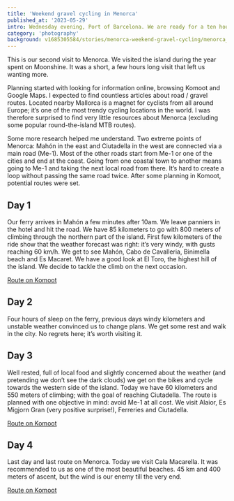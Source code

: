 ```yaml
---
title: 'Weekend gravel cycling in Menorca'
published_at: '2023-05-29'
intro: Wednesday evening, Port of Barcelona. We are ready for a ten hour long ferry ride. After locking the bicycles, we try to make ourselves comfortable in the seats and get some sleep. We have four days in Menorca ahead of us. According to the forecast they will be very windy, cloudy and rainy.
category: 'photography'
background: v1685305584/stories/menorca-weekend-gravel-cycling/menorca_23_drwev6.jpg
---
```


This is our second visit to Menorca. We visited the island during the year spent on Moonshine. It was a short, a few hours long visit that left us wanting more.

Planning started with looking for information online, browsing Komoot and Google Maps. I expected to find countless articles about road / gravel routes. Located nearby Mallorca is a magnet for cyclists from all around Europe; it’s one of the most trendy cycling locations in the world. I was therefore surprised to find very little resources about Menorca (excluding some popular round-the-island MTB routes). 

Some more research helped me understand. Two extreme points of Menorca: Mahón in the east and Ciutadella in the west are connected via a main road (Me-1). Most of the other roads start from Me-1 or one of the cities and end at the coast. Going from one coastal town to another means going to Me-1 and taking the next local road from there. It’s hard to create a loop without passing the same road twice. After some planning in Komoot, potential routes were set. 

## Day 1

Our ferry arrives in Mahón a few minutes after 10am. We leave panniers in the hotel and hit the road. We have 85 kilometers to go with 800 meters of climbing through the northern part of the island. First few kilometers of the ride show that the weather forecast was right: it’s very windy, with gusts reaching 60 km/h. We get to see Mahón, Cabo de Cavalleria, Binimella beach and Es Macaret. We have a good look at El Toro, the highest hill of the island. We decide to tackle the climb on the next occasion. 

[Route on Komoot](https://www.komoot.com/tour/1123910116?share_token=a2n8RQQtJrVAmEAoDtphDhVwlcmaIgWIT0WhP25fGGClbXlwt8&ref=wtd)

<photo-lazy src="https://res.cloudinary.com/lukaszrados/image/upload/v1685305582/stories/menorca-weekend-gravel-cycling/menorca_1_dmy9wa.jpg" padding-bottom="66.666"></photo-lazy>

<two-columns>
    <photo-lazy src="https://res.cloudinary.com/lukaszrados/image/upload/v1685305582/stories/menorca-weekend-gravel-cycling/menorca_2_dhfosg.jpg" padding-bottom="150"></photo-lazy>
    <photo-lazy src="https://res.cloudinary.com/lukaszrados/image/upload/v1685305582/stories/menorca-weekend-gravel-cycling/menorca_3_cr1hh6.jpg" padding-bottom="150"></photo-lazy>
</two-columns>

<photo-lazy src="https://res.cloudinary.com/lukaszrados/image/upload/v1685305582/stories/menorca-weekend-gravel-cycling/menorca_6_kcnvva.jpg" padding-bottom="66.666"></photo-lazy>

<two-columns>
    <photo-lazy src="https://res.cloudinary.com/lukaszrados/image/upload/v1685305582/stories/menorca-weekend-gravel-cycling/menorca_4_bop4tq.jpg" padding-bottom="150"></photo-lazy>
    <photo-lazy src="https://res.cloudinary.com/lukaszrados/image/upload/v1685305582/stories/menorca-weekend-gravel-cycling/menorca_5_vyjcrn.jpg" padding-bottom="150"></photo-lazy>
</two-columns>

<two-columns>
    <photo-lazy src="https://res.cloudinary.com/lukaszrados/image/upload/v1685305582/stories/menorca-weekend-gravel-cycling/menorca_7_tuwdxl.jpg" padding-bottom="66.666"></photo-lazy>
    <photo-lazy src="https://res.cloudinary.com/lukaszrados/image/upload/v1685305582/stories/menorca-weekend-gravel-cycling/menorca_8_mxy1kh.jpg" padding-bottom="66.666"></photo-lazy>
</two-columns>

<photo-lazy src="https://res.cloudinary.com/lukaszrados/image/upload/v1685305583/stories/menorca-weekend-gravel-cycling/menorca_10_uwpd59.jpg" padding-bottom="66.666"></photo-lazy>

<photo-lazy src="https://res.cloudinary.com/lukaszrados/image/upload/v1685305583/stories/menorca-weekend-gravel-cycling/menorca_11_awdjld.jpg" padding-bottom="66.666"></photo-lazy>

<photo-lazy src="https://res.cloudinary.com/lukaszrados/image/upload/v1685305583/stories/menorca-weekend-gravel-cycling/menorca_12_r6o7q8.jpg" padding-bottom="66.666"></photo-lazy>

## Day 2

Four hours of sleep on the ferry, previous days windy kilometers and unstable weather convinced us to change plans. We get some rest and walk in the city. No regrets here; it’s worth visiting it.

<two-columns>
    <photo-lazy src="https://res.cloudinary.com/lukaszrados/image/upload/v1685305582/stories/menorca-weekend-gravel-cycling/menorca_13_xkrdqe.jpg" padding-bottom="150"></photo-lazy>
    <photo-lazy src="https://res.cloudinary.com/lukaszrados/image/upload/v1685305583/stories/menorca-weekend-gravel-cycling/menorca_14_dsss0g.jpg" padding-bottom="150"></photo-lazy>
</two-columns>

## Day 3

Well rested, full of local food and slightly concerned about the weather (and pretending we don’t see the dark clouds) we get on the bikes and cycle towards the western side of the island. Today we have 60 kilometers and 550 meters of climbing; with the goal of reaching Ciutadella. The route is planned with one objective in mind: avoid Me-1 at all cost. We visit Alaior, Es Migjorn Gran (very positive surprise!), Ferreries and Ciutadella.

[Route on Komoot](https://www.komoot.com/tour/1127030023?share_token=adWQjtEITne0Qoz72wIGndmOJu4yjCHsQGDBfKl8Vjsqq7iiDn&ref=wtd)

<photo-lazy src="https://res.cloudinary.com/lukaszrados/image/upload/v1685305584/stories/menorca-weekend-gravel-cycling/menorca_19_idkpci.jpg" padding-bottom="66.666"></photo-lazy>
<photo-lazy src="https://res.cloudinary.com/lukaszrados/image/upload/v1685305583/stories/menorca-weekend-gravel-cycling/menorca_15_kqgu33.jpg" padding-bottom="66.666"></photo-lazy>
<photo-lazy src="https://res.cloudinary.com/lukaszrados/image/upload/v1685305583/stories/menorca-weekend-gravel-cycling/menorca_16_jkokt9.jpg" padding-bottom="66.666"></photo-lazy>
<photo-lazy src="https://res.cloudinary.com/lukaszrados/image/upload/v1685305583/stories/menorca-weekend-gravel-cycling/menorca_17_ku7jiy.jpg" padding-bottom="66.666"></photo-lazy>

<two-columns>
    <photo-lazy src="https://res.cloudinary.com/lukaszrados/image/upload/v1685305583/stories/menorca-weekend-gravel-cycling/menorca_21_ff6ifq.jpg" padding-bottom="150"></photo-lazy>
    <photo-lazy src="https://res.cloudinary.com/lukaszrados/image/upload/v1685305583/stories/menorca-weekend-gravel-cycling/menorca_20_klxmsh.jpg" padding-bottom="150"></photo-lazy>
</two-columns>

<photo-lazy src="https://res.cloudinary.com/lukaszrados/image/upload/v1685305584/stories/menorca-weekend-gravel-cycling/menorca_22_serguu.jpg" padding-bottom="66.666"></photo-lazy>

<photo-lazy src="https://res.cloudinary.com/lukaszrados/image/upload/v1685305584/stories/menorca-weekend-gravel-cycling/menorca_23_drwev6.jpg" padding-bottom="66.666"></photo-lazy>

<two-columns>
    <photo-lazy src="https://res.cloudinary.com/lukaszrados/image/upload/v1685305584/stories/menorca-weekend-gravel-cycling/menorca_24_ty3mic.jpg" padding-bottom="150"></photo-lazy>
    <photo-lazy src="https://res.cloudinary.com/lukaszrados/image/upload/v1685305584/stories/menorca-weekend-gravel-cycling/menorca_25_evcthm.jpg" padding-bottom="150"></photo-lazy>
</two-columns>

<photo-lazy src="https://res.cloudinary.com/lukaszrados/image/upload/v1685305584/stories/menorca-weekend-gravel-cycling/menorca_26_uietos.jpg" padding-bottom="66.666"></photo-lazy>

<photo-lazy src="https://res.cloudinary.com/lukaszrados/image/upload/v1685305584/stories/menorca-weekend-gravel-cycling/menorca_27_limeyg.jpg" padding-bottom="66.666"></photo-lazy>

## Day 4

Last day and last route on Menorca. Today we visit Cala Macarella. It was recommended to us as one of the most beautiful beaches. 45 km and 400 meters of ascent, but the wind is our enemy till the very end. 

[Route on Komoot](https://www.komoot.com/tour/1129241242?share_token=aYU7ZZHXiqOEWA9VtNsj9znnzpIXQkR0SlxzyXSOFw7wpziBQZ&ref=wtd)

<photo-lazy src="https://res.cloudinary.com/lukaszrados/image/upload/v1685305584/stories/menorca-weekend-gravel-cycling/menorca_28_i9o10w.jpg" padding-bottom="150"></photo-lazy>

<photo-lazy src="https://res.cloudinary.com/lukaszrados/image/upload/v1685305584/stories/menorca-weekend-gravel-cycling/menorca_29_gp3c7p.jpg" padding-bottom="66.666"></photo-lazy>

<photo-lazy src="https://res.cloudinary.com/lukaszrados/image/upload/v1685305585/stories/menorca-weekend-gravel-cycling/menorca_30_jyzlym.jpg" padding-bottom="66.666"></photo-lazy>

<two-columns>
    <photo-lazy src="https://res.cloudinary.com/lukaszrados/image/upload/v1685305584/stories/menorca-weekend-gravel-cycling/menorca_31_jnosr6.jpg" padding-bottom="150"></photo-lazy>
    <photo-lazy src="https://res.cloudinary.com/lukaszrados/image/upload/v1685305584/stories/menorca-weekend-gravel-cycling/menorca_32_fg6ost.jpg" padding-bottom="150"></photo-lazy>
</two-columns>

<photo-lazy src="https://res.cloudinary.com/lukaszrados/image/upload/v1685305585/stories/menorca-weekend-gravel-cycling/menorca_33_pg5pwx.jpg" padding-bottom="66.666"></photo-lazy>

